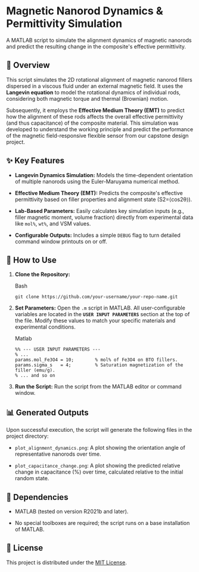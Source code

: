 # Magnetic Nanorod Dynamics & Permittivity Simulation

A MATLAB script to simulate the alignment dynamics of magnetic nanorods and predict the resulting change in the composite's effective permittivity.

## 📝 Overview

This script simulates the 2D rotational alignment of magnetic nanorod fillers dispersed in a viscous fluid under an external magnetic field. It uses the **Langevin equation** to model the rotational dynamics of individual rods, considering both magnetic torque and thermal (Brownian) motion.

Subsequently, it employs the **Effective Medium Theory (EMT)** to predict how the alignment of these rods affects the overall effective permittivity (and thus capacitance) of the composite material. This simulation was developed to understand the working principle and predict the performance of the magnetic field-responsive flexible sensor from our capstone design project.

## ✨ Key Features

- **Langevin Dynamics Simulation:** Models the time-dependent orientation of multiple nanorods using the Euler-Maruyama numerical method.
    
- **Effective Medium Theory (EMT):** Predicts the composite's effective permittivity based on filler properties and alignment state (S2​=⟨cos2θ⟩).
    
- **Lab-Based Parameters:** Easily calculates key simulation inputs (e.g., filler magnetic moment, volume fraction) directly from experimental data like `mol%`, `wt%`, and VSM values.
    
- **Configurable Outputs:** Includes a simple `DEBUG` flag to turn detailed command window printouts on or off.
    

## 🚀 How to Use

1. **Clone the Repository:**
    
    Bash
    
    ```
    git clone https://github.com/your-username/your-repo-name.git
    ```
    
2. **Set Parameters:** Open the `.m` script in MATLAB. All user-configurable variables are located in the **`USER INPUT PARAMETERS`** section at the top of the file. Modify these values to match your specific materials and experimental conditions.
    
    Matlab
    
    ```
    %% --- USER INPUT PARAMETERS ---
    % ...
    params.mol_Fe3O4 = 10;        % mol% of Fe3O4 on BTO fillers. 
    params.sigma_s   = 4;         % Saturation magnetization of the filler (emu/g).
    % ... and so on
    ```
    
3. **Run the Script:** Run the script from the MATLAB editor or command window.
    

## 📊 Generated Outputs

Upon successful execution, the script will generate the following files in the project directory:

- `plot_alignment_dynamics.png`: A plot showing the orientation angle of representative nanorods over time.
    
- `plot_capacitance_change.png`: A plot showing the predicted relative change in capacitance (%) over time, calculated relative to the initial random state.
    

## 🔧 Dependencies

- MATLAB (tested on version R2021b and later).
    
- No special toolboxes are required; the script runs on a base installation of MATLAB.
    

## 📜 License

This project is distributed under the [MIT License](https://www.google.com/search?q=LICENSE).
